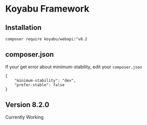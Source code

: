 # Koyabu Framework

## Installation
```composer require koyabu/webapi:^v8.2```

## composer.json
If your get error about minimum-stability, edit your ```composer.json```
```
{
    "minimum-stability": "dev",
    "prefer-stable": false
}
```

## Version 8.2.0
Currently Working
